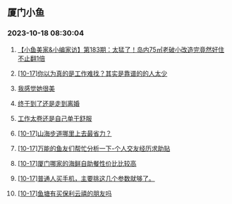 ## 厦门小鱼 
### 2023-10-18 08:30:04

1. [【小鱼美家&小编家访】第183期：太猛了！岛内75㎡老破小改造完竟然好住不止翻1倍](http://bbs.xmfish.com/read-htm-tid-18090467.html)

2. [[10-17]你以为真的是工作难找？其实是靠谱的的人太少](http://bbs.xmfish.com/read-htm-tid-18090363.html)

3. [我感觉她很美](http://bbs.xmfish.com/read-htm-tid-18090338.html)

4. [终于到了还是走到离婚](http://bbs.xmfish.com/read-htm-tid-18090534.html)

5. [工作太卷还是自己单干舒服](http://bbs.xmfish.com/read-htm-tid-18090444.html)

6. [[10-17]山海步道哪里上去最省力？](http://bbs.xmfish.com/read-htm-tid-18090391.html)

7. [[10-17]万能的鱼友们帮忙分析一下-个人交友经历求助贴](http://bbs.xmfish.com/read-htm-tid-18090461.html)

8. [[10-17]厦门哪家的海鲜自助餐性价比比较高](http://bbs.xmfish.com/read-htm-tid-18090490.html)

9. [[10-17]普通人买手机，主要挑这几个参数就够了。](http://bbs.xmfish.com/read-htm-tid-18090342.html)

10. [[10-17]鱼塘有买保利云禧的朋友吗](http://bbs.xmfish.com/read-htm-tid-18090317.html)

